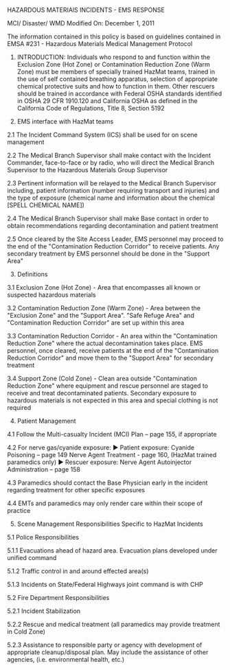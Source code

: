 HAZARDOUS MATERIAlS INCIDENTS - EMS RESPONSE

MCI/ Disaster/ WMD
Modified On: December 1, 2011

The information contained in this policy is based on guidelines contained in EMSA #231 - Hazardous Materials Medical Management Protocol

1. INTRODUCTION: Individuals who respond to and function within the Exclusion Zone (Hot Zone) or Contamination Reduction Zone (Warm Zone) must be members of specially trained HazMat teams, trained in the use of self contained breathing apparatus, selection of appropriate chemical protective suits and how to function in them. Other rescuers should be trained in accordance with Federal OSHA standards identified in OSHA 29 CFR 1910.120 and California OSHA as defined in the California Code of Regulations, Title 8, Section 5192

2. EMS interface with HazMat teams

2.1 The Incident Command System (ICS) shall be used for on scene management

2.2 The Medical Branch Supervisor shall make contact with the Incident Commander, face-to-face or by radio, who will direct the Medical Branch Supervisor to the Hazardous Materials Group Supervisor

2.3 Pertinent information will be relayed to the Medical Branch Supervisor including, patient information (number requiring transport and injuries) and the type of exposure (chemical name and information about the chemical [SPELL CHEMICAL NAME])

2.4 The Medical Branch Supervisor shall make Base contact in order to obtain recommendations regarding decontamination and patient treatment

2.5 Once cleared by the Site Access Leader, EMS personnel may proceed to the end of the "Contamination Reduction Corridor" to receive patients. Any secondary treatment by EMS personnel should be done in the "Support Area"

3. Definitions

3.1 Exclusion Zone (Hot Zone) - Area that encompasses all known or suspected hazardous materials

3.2 Contamination Reduction Zone (Warm Zone) - Area between the "Exclusion Zone" and the "Support Area". "Safe Refuge Area" and "Contamination Reduction Corridor" are set up within this area

3.3 Contamination Reduction Corridor - An area within the "Contamination Reduction Zone" where the actual decontamination takes place. EMS personnel, once cleared, receive patients at the end of the "Contamination Reduction Corridor" and move them to the "Support Area" for secondary treatment

3.4 Support Zone (Cold Zone) - Clean area outside "Contamination Reduction Zone" where equipment and rescue personnel are staged to receive and treat decontaminated patients. Secondary exposure to hazardous materials is not expected in this area and special clothing is not required

4. Patient Management

4.1 Follow the Multi-casualty Incident (MCI) Plan – page 155, if appropriate

4.2 For nerve gas/cyanide exposure:
► Patient exposure:
  Cyanide Poisoning – page 149
  Nerve Agent Treatment - page 160, (HazMat trained paramedics only)
► Rescuer exposure: Nerve Agent Autoinjector Administration – page 158

4.3 Paramedics should contact the Base Physician early in the incident regarding treatment for other specific exposures

4.4 EMTs and paramedics may only render care within their scope of practice

5. Scene Management Responsibilities Specific to HazMat Incidents

5.1 Police Responsibilities

5.1.1 Evacuations ahead of hazard area. Evacuation plans developed under unified command

5.1.2 Traffic control in and around effected area(s)

5.1.3 Incidents on State/Federal Highways joint command is with CHP

5.2 Fire Department Responsibilities

5.2.1 Incident Stabilization

5.2.2 Rescue and medical treatment (all paramedics may provide treatment in Cold Zone)

5.2.3 Assistance to responsible party or agency with development of appropriate cleanup/disposal plan. May include the assistance of other agencies, (i.e. environmental health, etc.)





